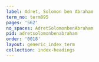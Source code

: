 ```yaml
---
label: Adret, Solomon ben Abraham
term_no: term895
pages: '562'
no_spaces: AdretSolomonbenAbraham
pid: adretsolomonbenabraham
order: '0018'
layout: generic_index_term
collection: index-headings
---
```

